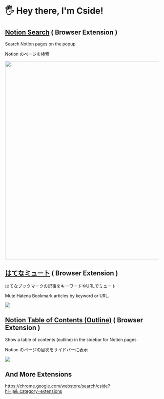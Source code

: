 # 🖐️ Hey there, I'm Cside!

## [Notion Search](https://chrome.google.com/webstore/detail/nelmlmaelgfcpjgknkidapfnoddpjfee) ( Browser Extension )

Search Notion pages on the popup

Notion のページを検索

<img src="https://user-images.githubusercontent.com/315510/209901453-03629f48-d7a1-4c4f-aac0-e2b6b8705e26.gif" width="650px" />

## [はてなミュート](https://github.com/Cside/hatena-mute) ( Browser Extension )

はてなブックマークの記事をキーワードやURLでミュート

Mute Hatena Bookmark articles by keyword or URL.

<a href="https://github.com/Cside/hatena-mute"><img src="https://lh3.googleusercontent.com/yGrvuFzlzWu_ZGq8IMQio8LhcbLZw8u8PwzbITpshVklTtqR_Gqfsr9dQXAsZZq27diOmQegWl-GPx7JXQs31OvhFw=s1280-w1280-h800" /></a>

## [Notion Table of Contents (Outline)](https://chrome.google.com/webstore/detail/ifghafniffhbggdjmcmhnpcdcnlpjflh) ( Browser Extension )

Show a table of contents (outline) in the sidebar for Notion pages

Notion のページの目次をサイドバーに表示

<img src="https://lh3.googleusercontent.com/HtP6RM2dPEvJAkRiiGLpojXjum47Z9f3HEW61SLD-5Fmpgq-aTZjKKSRw2xh-pQtxDeQlE9wT5IDtt7O-WfohIV2mg=w640-h400-e365-rj-sc0x00ffffff" />

## And More Extensions

https://chrome.google.com/webstore/search/cside?hl=ja&_category=extensions
